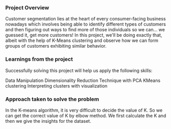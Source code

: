 ### Project Overview

 Customer segmentation lies at the heart of every consumer-facing business nowadays which involves being able to identify different types of customers and then figuring out ways to find more of those individuals so we can… we guessed it, get more customers!
In this project, we'll be doing exactly that, albeit with the help of K-Means clustering and observe how we can form groups of customers exhibiting similar behavior.


### Learnings from the project

 Successfully solving this project will help us apply the following skills:

Data Manipulation
Dimensionality Reduction Technique with PCA
KMeans clustering
Interpreting clusters with visualization


### Approach taken to solve the problem

 In the K-means algorithm, it is very difficult to decide the value of K. So we can get the correct value of K by elbow method. We first calculate the K and then we give the insights for the dataset.


